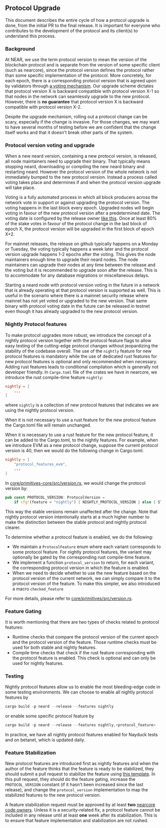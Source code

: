 ## Protocol Upgrade

This document describes the entire cycle of how a protocol upgrade is done, from
the initial PR to the final release. It is important for everyone who
contributes to the development of the protocol and its client(s) to understand
this process.

### Background

At NEAR, we use the term protocol version to mean the version of the blockchain
protocol and is separate from the version of some specific client (such as nearcore),
since the protocol version defines the protocol rather than some specific
implementation of the protocol. More concretely, for each epoch, there is a
corresponding protocol version that is agreed upon by validators through
[a voting mechanism](https://github.com/near/NEPs/blob/master/specs/ChainSpec/Upgradability.md).
Our upgrade scheme dictates that protocol version X is backward compatible with
protocol version X-1 so that nodes in the network can seamlessly upgrade to
the new protocol. However, there is **no guarantee** that protocol version X is
backward compatible with protocol version X-2.

Despite the upgrade mechanism, rolling out a protocol change can be scary,
especially if the change is invasive. For those changes, we may want to have
several months of testing before we are confident that the change itself works
and that it doesn't break other parts of the system.

### Protocol version voting and upgrade

When a new neard version, containing a new protocol version, is released, all node maintainers need
to upgrade their binary. That typically means stopping neard, downloading or compiling the new neard
binary and restarting neard. However the protocol version of the whole network is not immediately
bumped to the new protocol version. Instead a process called voting takes place and determines if and
when the protocol version upgrade will take place.

Voting is a fully automated process in which all block producers across the network vote in support
or against upgrading the protocol version. The voting happens in the last block every epoch. Upgraded
nodes will begin voting in favour of the new protocol version after a predetermined date. The voting
date is configured by the release owner [like this](https://github.com/near/nearcore/commit/9b0275de057a01f87c259580f93e58f746da75aa).
Once at least 80% of the stake votes in favour of the protocol change in the last block of epoch X, the
protocol version will be upgraded in the first block of epoch X+2.

For mainnet releases, the release on github typically happens on a Monday or Tuesday, the voting
typically happens a week later and the protocol version upgrade happens 1-2 epochs after the voting. This
gives the node maintainers enough time to upgrade their neard nodes. The node maintainers can upgrade
their nodes at any time between the release and the voting but it is recommended to upgrade soon after the
release. This is to accommodate for any database migrations or miscellaneous delays.

Starting a neard node with protocol version voting in the future in a network that is already operating
at that protocol version is supported as well. This is useful in the scenario where there is a mainnet
security release where mainnet has not yet voted or upgraded to the new version. That same binary with
protocol voting date in the future can be released in testnet even though it has already upgraded to
the new protocol version.

### Nightly Protocol features

To make protocol upgrades more robust, we introduce the concept of a nightly
protocol version together with the protocol feature flags to allow easy testing
of the cutting-edge protocol changes without jeopardizing the stability of the
codebase overall. The use of the `nightly` feature for new protocol features
is mandatory while the use of dedicated rust features for new protocol features
is optional and only recommended when necessary. Adding rust features leads to
conditional compilation which is generally not developer friendly. In `Cargo.toml`
file of the crates we have in nearcore, we introduce the rust compile-time feature
`nightly`:

```toml
nightly = [
    ...
]
```

where `nightly` is a collection of new protocol features that indicates we are using
the nightly protocol version.

When it is not necessary to use a rust feature for the new protocol feature
the Cargo.toml file will remain unchanged.

When it is necessary to use a rust feature for the new protocol feature, it
can be added to the Cargo.toml, to the nightly features. For example, when
we introduce EVM as a new protocol change, suppose the current protocol
version is 40, then we would do the following change in Cargo.toml:

```toml
nightly = [
    "protocol_features_evm",
    ...
]
```

In [core/primitives-core/src/version.rs](https://github.com/near/nearcore/blob/master/core/primitives-core/src/version.rs), we would
change the protocol version by:

```rust
pub const PROTOCOL_VERSION: ProtocolVersion = 
    if cfg!(feature = "nightly") { NIGHTLY_PROTOCOL_VERSION } else { STABLE_PROTOCOL_VERSION };
```

This way the stable versions remain unaffected after the change. Note that
nightly protocol version intentionally starts at a much higher number to make
the distinction between the stable protocol and nightly protocol clearer.

To determine whether a protocol feature is enabled, we do the following:

* We maintain a `ProtocolFeature` enum where each variant corresponds to some
  protocol feature. For nightly protocol features, the variant may optionally
  be gated by the corresponding rust compile-time feature.
* We implement a function `protocol_version` to return, for each variant, the
  corresponding protocol version in which the feature is enabled.
* When we need to decide whether to use the new feature based on the protocol
  version of the current network, we can simply compare it to the protocol
  version of the feature. To make this simpler, we also introduced a macro
  `checked_feature`

For more details, please refer to
[core/primitives/src/version.rs](https://github.com/near/nearcore/blob/master/core/primitives/src/version.rs).

### Feature Gating

It is worth mentioning that there are two types of checks related to protocol features:

* Runtime checks that compare the protocol version of the current epoch and
  the protocol version of the feature. Those runtime checks must be used for
  both stable and nightly features.
* Compile time checks that check if the rust feature corresponding with the
  protocol feature is enabled. This check is optional and can only be used for
  nightly features.  

### Testing

Nightly protocol features allow us to enable the most bleeding-edge code in some
testing environments. We can choose to enable all nightly protocol features by

```rust
cargo build -p neard --release --features nightly
```

or enable some specific protocol feature by

```rust
cargo build -p neard --release --features nightly,<protocol_feature>
```

In practice, we have all nightly protocol features enabled for Nayduck tests and
on betanet, which is updated daily.

### Feature Stabilization

New protocol features are introduced first as nightly features and when the
author of the feature thinks that the feature is ready to be stabilized, they
should submit a pull request to stabilize the feature using
[this template](../../.github/PULL_REQUEST_TEMPLATE/feature_stabilization.md).
In this pull request, they should do the feature gating, increase the
`PROTOCOL_VERSION` constant (if it hasn't been increased since the last
release), and change the `protocol_version` implementation to map the
stabilized features to the new protocol version.

A feature stabilization request must be approved by at least **two**
[nearcore code owners](https://github.com/orgs/near/teams/nearcore-codeowners).
Unless it is a security-related fix, a protocol feature cannot be included in
any release until at least **one** week after its stabilization. This is to ensure
that feature implementation and stabilization are not rushed.
